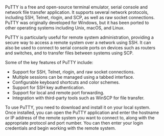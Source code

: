 PuTTY is a free and open-source terminal emulator, serial console and network file transfer application. It supports several network protocols, including SSH, Telnet, rlogin, and SCP, as well as raw socket connections. PuTTY was originally developed for Windows, but it has been ported to other operating systems including Unix, macOS, and Linux.

PuTTY is particularly useful for remote system administration, providing a secure way to access a remote system over a network using SSH. It can also be used to connect to serial console ports on devices such as routers and switches, and to transfer files between systems using SCP.

Some of the key features of PuTTY include:

-   Support for SSH, Telnet, rlogin, and raw socket connections.
-   Multiple sessions can be managed using a tabbed interface.
-   Configurable keyboard shortcuts and color schemes.
-   Support for SSH key authentication.
-   Support for local and remote port forwarding.
-   Integration with third-party tools such as WinSCP for file transfer.

To use PuTTY, you need to download and install it on your local system. Once installed, you can open the PuTTY application and enter the hostname or IP address of the remote system you want to connect to, along with the appropriate protocol and port number. You can then enter your login credentials and begin working with the remote system.